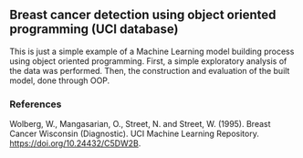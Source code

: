 ## Breast cancer detection using object oriented programming (UCI database)

This is just a simple example of a Machine Learning model building process using object oriented programming. First, a simple exploratory analysis of the data was performed. Then, the construction and evaluation of the built model, done through OOP.

### References
Wolberg, W., Mangasarian, O., Street, N. and Street, W. (1995). Breast Cancer Wisconsin (Diagnostic). UCI Machine Learning Repository. https://doi.org/10.24432/C5DW2B.
